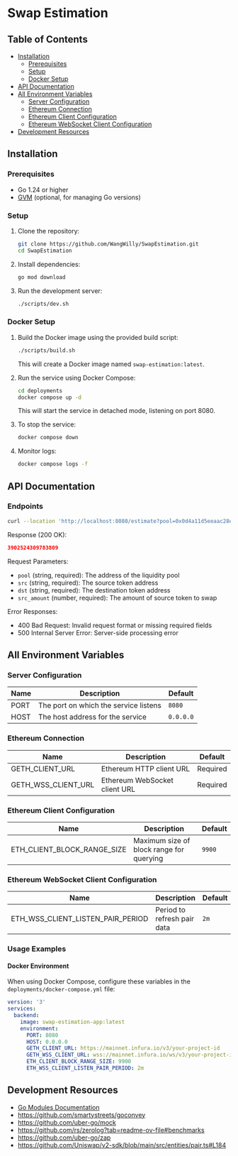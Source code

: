 # Swap Estimation

## Table of Contents
- [Installation](#installation)
  - [Prerequisites](#prerequisites)
  - [Setup](#setup)
  - [Docker Setup](#docker-setup)
- [API Documentation](#api-documentation)
- [All Environment Variables](#all-environment-variables)
  - [Server Configuration](#server-configuration)
  - [Ethereum Connection](#ethereum-connection)
  - [Ethereum Client Configuration](#ethereum-client-configuration)
  - [Ethereum WebSocket Client Configuration](#ethereum-websocket-client-configuration)
- [Development Resources](#development-resources)

## Installation

### Prerequisites

- Go 1.24 or higher
- [GVM](https://github.com/moovweb/gvm) (optional, for managing Go versions)

### Setup

1. Clone the repository:
   ```bash
   git clone https://github.com/WangWilly/SwapEstimation.git
   cd SwapEstimation
   ```

2. Install dependencies:
   ```bash
   go mod download
   ```

3. Run the development server:
   ```bash
   ./scripts/dev.sh
   ```

### Docker Setup

1. Build the Docker image using the provided build script:
   ```bash
   ./scripts/build.sh
   ```
   This will create a Docker image named `swap-estimation:latest`.

2. Run the service using Docker Compose:
   ```bash
   cd deployments
   docker compose up -d
   ```
   This will start the service in detached mode, listening on port 8080.

3. To stop the service:
   ```bash
   docker compose down
   ```

4. Monitor logs:
   ```bash
   docker compose logs -f
   ```

## API Documentation

### Endpoints

```bash
curl --location 'http://localhost:8080/estimate?pool=0x0d4a11d5eeaac28ec3f61d100daf4d40471f1852&src=0xdAC17F958D2ee523a2206206994597C13D831ec7&dst=0xc02aaa39b223fe8d0a0e5c4f27ead9083c756cc2&src_amount=10000000'
```

Response (200 OK):
```json
3902524309783809
```

Request Parameters:
- `pool` (string, required): The address of the liquidity pool
- `src` (string, required): The source token address
- `dst` (string, required): The destination token address
- `src_amount` (number, required): The amount of source token to swap

Error Responses:
- 400 Bad Request: Invalid request format or missing required fields
- 500 Internal Server Error: Server-side processing error

## All Environment Variables

### Server Configuration
| Name | Description | Default |
|------|-------------|---------|
| PORT | The port on which the service listens | `8080` |
| HOST | The host address for the service | `0.0.0.0` |

### Ethereum Connection
| Name | Description | Default |
|------|-------------|---------|
| GETH_CLIENT_URL | Ethereum HTTP client URL | Required |
| GETH_WSS_CLIENT_URL | Ethereum WebSocket client URL | Required |

### Ethereum Client Configuration
| Name | Description | Default |
|------|-------------|---------|
| ETH_CLIENT_BLOCK_RANGE_SIZE | Maximum size of block range for querying | `9900` |

### Ethereum WebSocket Client Configuration
| Name | Description | Default |
|------|-------------|---------|
| ETH_WSS_CLIENT_LISTEN_PAIR_PERIOD | Period to refresh pair data | `2m` |

### Usage Examples

#### Docker Environment
When using Docker Compose, configure these variables in the `deployments/docker-compose.yml` file:

```yaml
version: '3'
services:
  backend:
    image: swap-estimation-app:latest
    environment:
      PORT: 8080
      HOST: 0.0.0.0
      GETH_CLIENT_URL: https://mainnet.infura.io/v3/your-project-id
      GETH_WSS_CLIENT_URL: wss://mainnet.infura.io/ws/v3/your-project-id
      ETH_CLIENT_BLOCK_RANGE_SIZE: 9900
      ETH_WSS_CLIENT_LISTEN_PAIR_PERIOD: 2m
```

## Development Resources

- [Go Modules Documentation](https://go.dev/wiki/Modules#quick-start)
- https://github.com/smartystreets/goconvey
- https://github.com/uber-go/mock
- https://github.com/rs/zerolog?tab=readme-ov-file#benchmarks
- https://github.com/uber-go/zap
- https://github.com/Uniswap/v2-sdk/blob/main/src/entities/pair.ts#L184
